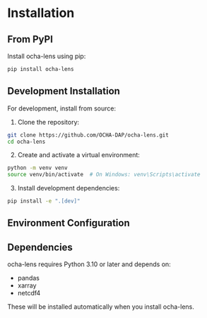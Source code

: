 # Installation

## From PyPI

Install ocha-lens using pip:

```bash
pip install ocha-lens
```

## Development Installation

For development, install from source:

1. Clone the repository:
```bash
git clone https://github.com/OCHA-DAP/ocha-lens.git
cd ocha-lens
```

2. Create and activate a virtual environment:
```bash
python -m venv venv
source venv/bin/activate  # On Windows: venv\Scripts\activate
```

3. Install development dependencies:
```bash
pip install -e ".[dev]"
```

## Environment Configuration

## Dependencies

ocha-lens requires Python 3.10 or later and depends on:

- pandas
- xarray
- netcdf4

These will be installed automatically when you install ocha-lens.
